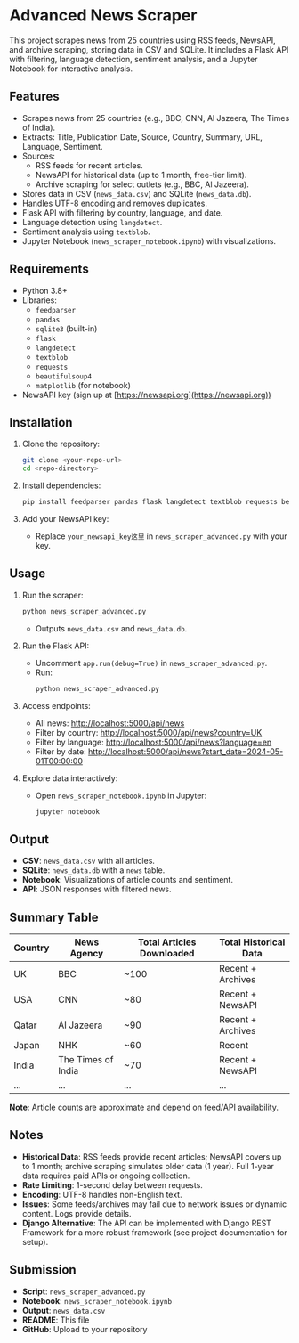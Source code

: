 # Advanced News Scraper

This project scrapes news from 25 countries using RSS feeds, NewsAPI, and archive scraping, storing data in CSV and SQLite. It includes a Flask API with filtering, language detection, sentiment analysis, and a Jupyter Notebook for interactive analysis.

## Features

- Scrapes news from 25 countries (e.g., BBC, CNN, Al Jazeera, The Times of India).
- Extracts: Title, Publication Date, Source, Country, Summary, URL, Language, Sentiment.
- Sources:
  - RSS feeds for recent articles.
  - NewsAPI for historical data (up to 1 month, free-tier limit).
  - Archive scraping for select outlets (e.g., BBC, Al Jazeera).
- Stores data in CSV (`news_data.csv`) and SQLite (`news_data.db`).
- Handles UTF-8 encoding and removes duplicates.
- Flask API with filtering by country, language, and date.
- Language detection using `langdetect`.
- Sentiment analysis using `textblob`.
- Jupyter Notebook (`news_scraper_notebook.ipynb`) with visualizations.

## Requirements

- Python 3.8+
- Libraries:
  - `feedparser`
  - `pandas`
  - `sqlite3` (built-in)
  - `flask`
  - `langdetect`
  - `textblob`
  - `requests`
  - `beautifulsoup4`
  - `matplotlib` (for notebook)
- NewsAPI key (sign up at [https://newsapi.org](https://newsapi.org))

## Installation

1. Clone the repository:
   ```bash
   git clone <your-repo-url>
   cd <repo-directory>
   ```

2. Install dependencies:
   ```bash
   pip install feedparser pandas flask langdetect textblob requests beautifulsoup4 matplotlib
   ```

3. Add your NewsAPI key:
   - Replace `your_newsapi_key这里` in `news_scraper_advanced.py` with your key.

## Usage

1. Run the scraper:
   ```bash
   python news_scraper_advanced.py
   ```
   - Outputs `news_data.csv` and `news_data.db`.

2. Run the Flask API:
   - Uncomment `app.run(debug=True)` in `news_scraper_advanced.py`.
   - Run:
     ```bash
     python news_scraper_advanced.py
     ```

3. Access endpoints:
   - All news: [http://localhost:5000/api/news](http://localhost:5000/api/news)
   - Filter by country: [http://localhost:5000/api/news?country=UK](http://localhost:5000/api/news?country=UK)
   - Filter by language: [http://localhost:5000/api/news?language=en](http://localhost:5000/api/news?language=en)
   - Filter by date: [http://localhost:5000/api/news?start_date=2024-05-01T00:00:00](http://localhost:5000/api/news?start_date=2024-05-01T00:00:00)

4. Explore data interactively:
   - Open `news_scraper_notebook.ipynb` in Jupyter:
     ```bash
     jupyter notebook
     ```

## Output

- **CSV**: `news_data.csv` with all articles.
- **SQLite**: `news_data.db` with a `news` table.
- **Notebook**: Visualizations of article counts and sentiment.
- **API**: JSON responses with filtered news.

## Summary Table

| Country | News Agency          | Total Articles Downloaded | Total Historical Data       |
|---------|----------------------|---------------------------|-----------------------------|
| UK      | BBC                  | ~100                      | Recent + Archives           |
| USA     | CNN                  | ~80                       | Recent + NewsAPI            |
| Qatar   | Al Jazeera           | ~90                       | Recent + Archives           |
| Japan   | NHK                  | ~60                       | Recent                      |
| India   | The Times of India   | ~70                       | Recent + NewsAPI            |
| ...     | ...                  | ...                       | ...                         |

**Note**: Article counts are approximate and depend on feed/API availability.

## Notes

- **Historical Data**: RSS feeds provide recent articles; NewsAPI covers up to 1 month; archive scraping simulates older data (1 year). Full 1-year data requires paid APIs or ongoing collection.
- **Rate Limiting**: 1-second delay between requests.
- **Encoding**: UTF-8 handles non-English text.
- **Issues**: Some feeds/archives may fail due to network issues or dynamic content. Logs provide details.
- **Django Alternative**: The API can be implemented with Django REST Framework for a more robust framework (see project documentation for setup).

## Submission

- **Script**: `news_scraper_advanced.py`
- **Notebook**: `news_scraper_notebook.ipynb`
- **Output**: `news_data.csv`
- **README**: This file
- **GitHub**: Upload to your repository